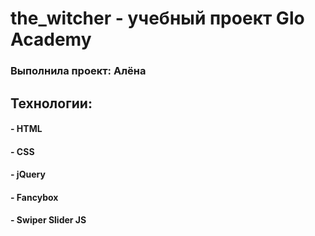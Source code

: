 # the_witcher - yчебный проект Glo Academy 
### Выполнила проект: Алёна

## Технологии:
#### - HTML
#### - CSS 
#### - jQuery
#### - Fancybox
#### - Swiper Slider JS
